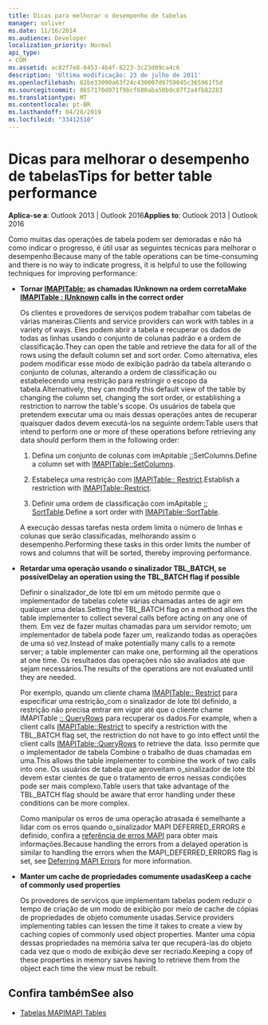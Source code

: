 ```yaml
---
title: Dicas para melhorar o desempenho de tabelas
manager: soliver
ms.date: 11/16/2014
ms.audience: Developer
localization_priority: Normal
api_type:
- COM
ms.assetid: ac82f7e8-6453-4b4f-8223-3c23d09ca4c6
description: 'Última modificação: 23 de julho de 2011'
ms.openlocfilehash: 82be33090a63f24c430007d9759045c365961f5d
ms.sourcegitcommit: 8657170d071f9bcf680aba50b9c07f2a4fb82283
ms.translationtype: MT
ms.contentlocale: pt-BR
ms.lasthandoff: 04/28/2019
ms.locfileid: "33412510"
---
```

# <a name="tips-for-better-table-performance"></a><span data-ttu-id="2ef8c-103">Dicas para melhorar o desempenho de tabelas</span><span class="sxs-lookup"><span data-stu-id="2ef8c-103">Tips for better table performance</span></span>
  
<span data-ttu-id="2ef8c-104">**Aplica-se a**: Outlook 2013 | Outlook 2016</span><span class="sxs-lookup"><span data-stu-id="2ef8c-104">**Applies to**: Outlook 2013 | Outlook 2016</span></span> 
  
<span data-ttu-id="2ef8c-105">Como muitas das operações de tabela podem ser demoradas e não há como indicar o progresso, é útil usar as seguintes técnicas para melhorar o desempenho:</span><span class="sxs-lookup"><span data-stu-id="2ef8c-105">Because many of the table operations can be time-consuming and there is no way to indicate progress, it is helpful to use the following techniques for improving performance:</span></span>
  
- <span data-ttu-id="2ef8c-106">**Tornar [IMAPITable:](imapitableiunknown.md) as chamadas IUnknown na ordem correta**</span><span class="sxs-lookup"><span data-stu-id="2ef8c-106">**Make [IMAPITable : IUnknown](imapitableiunknown.md) calls in the correct order**</span></span>
    
   <span data-ttu-id="2ef8c-107">Os clientes e provedores de serviços podem trabalhar com tabelas de várias maneiras.</span><span class="sxs-lookup"><span data-stu-id="2ef8c-107">Clients and service providers can work with tables in a variety of ways.</span></span> <span data-ttu-id="2ef8c-108">Eles podem abrir a tabela e recuperar os dados de todas as linhas usando o conjunto de colunas padrão e a ordem de classificação.</span><span class="sxs-lookup"><span data-stu-id="2ef8c-108">They can open the table and retrieve the data for all of the rows using the default column set and sort order.</span></span> <span data-ttu-id="2ef8c-109">Como alternativa, eles podem modificar esse modo de exibição padrão da tabela alterando o conjunto de colunas, alterando a ordem de classificação ou estabelecendo uma restrição para restringir o escopo da tabela.</span><span class="sxs-lookup"><span data-stu-id="2ef8c-109">Alternatively, they can modify this default view of the table by changing the column set, changing the sort order, or establishing a restriction to narrow the table's scope.</span></span> <span data-ttu-id="2ef8c-110">Os usuários de tabela que pretendem executar uma ou mais dessas operações antes de recuperar quaisquer dados devem executá-los na seguinte ordem:</span><span class="sxs-lookup"><span data-stu-id="2ef8c-110">Table users that intend to perform one or more of these operations before retrieving any data should perform them in the following order:</span></span>
    
    1. <span data-ttu-id="2ef8c-111">Defina um conjunto de colunas com imApitable [::](imapitable-setcolumns.md)SetColumns.</span><span class="sxs-lookup"><span data-stu-id="2ef8c-111">Define a column set with [IMAPITable::SetColumns](imapitable-setcolumns.md).</span></span>
        
    2. <span data-ttu-id="2ef8c-112">Estabeleça uma restrição com [IMAPITable:: Restrict](imapitable-restrict.md).</span><span class="sxs-lookup"><span data-stu-id="2ef8c-112">Establish a restriction with [IMAPITable::Restrict](imapitable-restrict.md).</span></span>
        
    3. <span data-ttu-id="2ef8c-113">Definir uma ordem de classificação com imApitable [:: SortTable](imapitable-sorttable.md).</span><span class="sxs-lookup"><span data-stu-id="2ef8c-113">Define a sort order with [IMAPITable::SortTable](imapitable-sorttable.md).</span></span>
    
    <span data-ttu-id="2ef8c-114">A execução dessas tarefas nesta ordem limita o número de linhas e colunas que serão classificadas, melhorando assim o desempenho.</span><span class="sxs-lookup"><span data-stu-id="2ef8c-114">Performing these tasks in this order limits the number of rows and columns that will be sorted, thereby improving performance.</span></span>
    
- <span data-ttu-id="2ef8c-115">**Retardar uma operação usando o sinalizador TBL_BATCH, se possível**</span><span class="sxs-lookup"><span data-stu-id="2ef8c-115">**Delay an operation using the TBL_BATCH flag if possible**</span></span>
    
    <span data-ttu-id="2ef8c-116">Definir o sinalizador\_de lote tbl em um método permite que o implementador de tabelas colete várias chamadas antes de agir em qualquer uma delas.</span><span class="sxs-lookup"><span data-stu-id="2ef8c-116">Setting the TBL\_BATCH flag on a method allows the table implementer to collect several calls before acting on any one of them.</span></span> <span data-ttu-id="2ef8c-117">Em vez de fazer muitas chamadas para um servidor remoto; um implementador de tabela pode fazer um, realizando todas as operações de uma só vez.</span><span class="sxs-lookup"><span data-stu-id="2ef8c-117">Instead of make potentially many calls to a remote server; a table implementer can make one, performing all the operations at one time.</span></span> <span data-ttu-id="2ef8c-118">Os resultados das operações não são avaliados até que sejam necessários.</span><span class="sxs-lookup"><span data-stu-id="2ef8c-118">The results of the operations are not evaluated until they are needed.</span></span> 
    
    <span data-ttu-id="2ef8c-119">Por exemplo, quando um cliente chama [IMAPITable:: Restrict](imapitable-restrict.md) para especificar uma restrição\_com o sinalizador de lote tbl definido, a restrição não precisa entrar em vigor até que o cliente chame IMAPITable [:: QueryRows](imapitable-queryrows.md) para recuperar os dados.</span><span class="sxs-lookup"><span data-stu-id="2ef8c-119">For example, when a client calls [IMAPITable::Restrict](imapitable-restrict.md) to specify a restriction with the TBL\_BATCH flag set, the restriction do not have to go into effect until the client calls [IMAPITable::QueryRows](imapitable-queryrows.md) to retrieve the data.</span></span> <span data-ttu-id="2ef8c-120">Isso permite que o implementador de tabela Combine o trabalho de duas chamadas em uma.</span><span class="sxs-lookup"><span data-stu-id="2ef8c-120">This allows the table implementer to combine the work of two calls into one.</span></span> <span data-ttu-id="2ef8c-121">Os usuários de tabela que aproveitam o\_sinalizador de lote tbl devem estar cientes de que o tratamento de erros nessas condições pode ser mais complexo.</span><span class="sxs-lookup"><span data-stu-id="2ef8c-121">Table users that take advantage of the TBL\_BATCH flag should be aware that error handling under these conditions can be more complex.</span></span> 
    
    <span data-ttu-id="2ef8c-122">Como manipular os erros de uma operação atrasada é semelhante a lidar com os erros quando o\_sinalizador MAPI DEFERRED_ERRORS é definido, confira a [referência de erros MAPI](deferring-mapi-errors.md) para obter mais informações.</span><span class="sxs-lookup"><span data-stu-id="2ef8c-122">Because handling the errors from a delayed operation is similar to handling the errors when the MAPI\_DEFERRED_ERRORS flag is set, see [Deferring MAPI Errors](deferring-mapi-errors.md) for more information.</span></span> 
    
- <span data-ttu-id="2ef8c-123">**Manter um cache de propriedades comumente usadas**</span><span class="sxs-lookup"><span data-stu-id="2ef8c-123">**Keep a cache of commonly used properties**</span></span>
    
    <span data-ttu-id="2ef8c-124">Os provedores de serviços que implementam tabelas podem reduzir o tempo de criação de um modo de exibição por meio de cache de cópias de propriedades de objeto comumente usadas.</span><span class="sxs-lookup"><span data-stu-id="2ef8c-124">Service providers implementing tables can lessen the time it takes to create a view by caching copies of commonly used object properties.</span></span> <span data-ttu-id="2ef8c-125">Manter uma cópia dessas propriedades na memória salva ter que recuperá-las do objeto cada vez que o modo de exibição deve ser recriado.</span><span class="sxs-lookup"><span data-stu-id="2ef8c-125">Keeping a copy of these properties in memory saves having to retrieve them from the object each time the view must be rebuilt.</span></span>
    
## <a name="see-also"></a><span data-ttu-id="2ef8c-126">Confira também</span><span class="sxs-lookup"><span data-stu-id="2ef8c-126">See also</span></span>

- [<span data-ttu-id="2ef8c-127">Tabelas MAPI</span><span class="sxs-lookup"><span data-stu-id="2ef8c-127">MAPI Tables</span></span>](mapi-tables.md)

